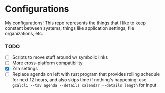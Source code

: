# Configurations
My configurations! This repo represents the things that I like to keep constant between systems; things like
application settings, file organizations, etc.

### TODO
* [ ] Scripts to move stuff around w/ symbolic links
* [ ] More cross-platform compatibility
* [x] Zsh settings
* [ ] Replace agenda on left with rust program that provides rolling schedule
  for next 12 hours, and also skips time if nothing's happening: use
  `gcalcli --tsv agenda --details calendar --details length` for input

